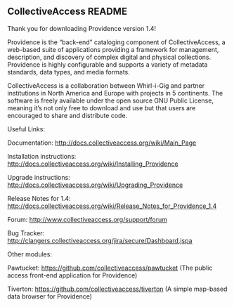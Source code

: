 CollectiveAccess README
-----------------------

Thank you for downloading Providence version 1.4! 
 
Providence is the “back-end” cataloging component of CollectiveAccess, a web-based suite of applications providing a framework for management, description, and discovery of complex digital and physical collections.  Providence is highly configurable and supports a variety of metadata standards, data types, and media formats.  

CollectiveAccess is a collaboration between Whirl-i-Gig and partner institutions in North America and Europe with projects in 5 continents. The software is freely available under the open source GNU Public License, meaning it’s not only free to download and use but that users are encouraged to share and distribute code.

Useful Links:

   Documentation: http://docs.collectiveaccess.org/wiki/Main_Page

   Installation instructions: http://docs.collectiveaccess.org/wiki/Installing_Providence

   Upgrade instructions: http://docs.collectiveaccess.org/wiki/Upgrading_Providence

   Release Notes for 1.4:  http://docs.collectiveaccess.org/wiki/Release_Notes_for_Providence_1.4

   Forum: http://www.collectiveaccess.org/support/forum

   Bug Tracker: http://clangers.collectiveaccess.org/jira/secure/Dashboard.jspa

Other modules:

   Pawtucket: https://github.com/collectiveaccess/pawtucket (The public access front-end application for Providence)
    
   Tiverton: https://github.com/collectiveaccess/tiverton (A simple map-based data browser for Providence)
